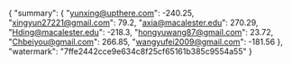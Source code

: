 {
    "summary": {
        "yunxing@upthere.com": -240.25, 
        "xingyun27221@gmail.com": 79.2, 
        "axia@macalester.edu": 270.29, 
        "Hding@macalester.edu": -218.3, 
        "hongyuwang87@gmail.com": 23.72, 
        "Chbeiyou@gmail.com": 266.85, 
        "wangyufei2009@gmail.com": -181.56
    }, 
    "watermark": "7ffe2442cce9e634c8f25cf65161b385c9554a55"
}